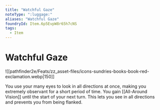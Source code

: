 ```yaml
---
title: "Watchful Gaze"
noteType: ":luggage:"
aliases: "Watchful Gaze"
foundryId: Item.6p5EvpW8r65h7cNS
tags:
  - Item
---
```


# Watchful Gaze
![[pathfinder2e/Feats/zz_asset-files/icons-sundries-books-book-red-exclamation.webp|150]]

You use your many eyes to look in all directions at once, making you extremely observant for a short period of time. You gain [[All-Around Vision]] until the start of your next turn. This lets you see in all directions and prevents you from being flanked.
